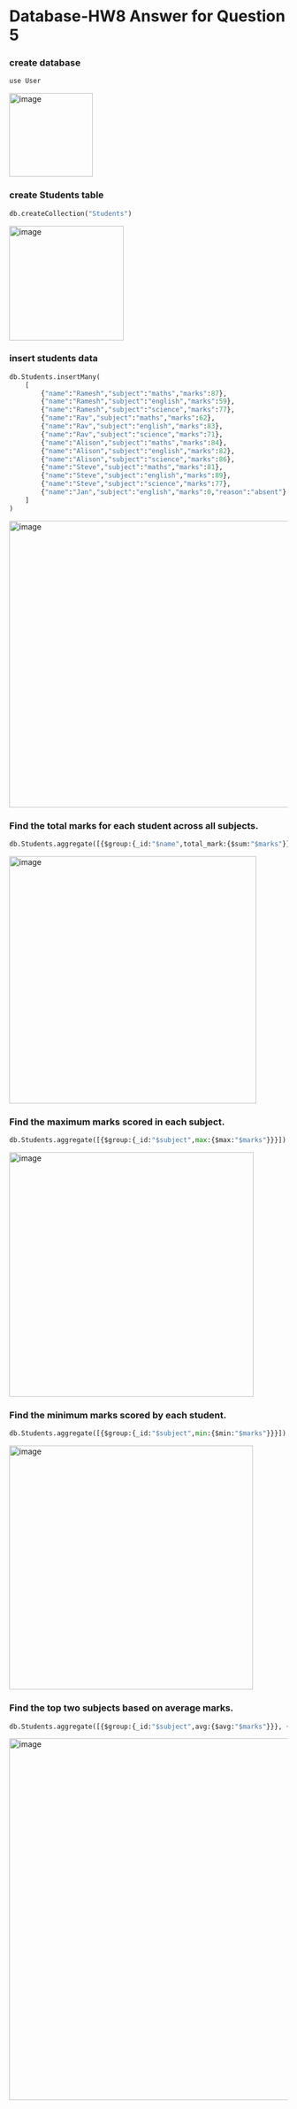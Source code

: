 # Database-HW8 Answer for Question 5
### create database
```py
use User
```
<img width="151" alt="image" src="https://user-images.githubusercontent.com/69972884/159114031-6466ea65-ef71-4834-87d0-22a49c0df132.png">

### create Students table
```py
db.createCollection("Students")
```
<img width="207" alt="image" src="https://user-images.githubusercontent.com/69972884/159114086-f23f41b0-9c51-4ee9-b727-c5bc6ac124dd.png">

### insert students data
```py
db.Students.insertMany(
    [
        {"name":"Ramesh","subject":"maths","marks":87},
        {"name":"Ramesh","subject":"english","marks":59},
        {"name":"Ramesh","subject":"science","marks":77},
        {"name":"Rav","subject":"maths","marks":62},
        {"name":"Rav","subject":"english","marks":83},
        {"name":"Rav","subject":"science","marks":71},
        {"name":"Alison","subject":"maths","marks":84},
        {"name":"Alison","subject":"english","marks":82},
        {"name":"Alison","subject":"science","marks":86},
        {"name":"Steve","subject":"maths","marks":81},
        {"name":"Steve","subject":"english","marks":89},
        {"name":"Steve","subject":"science","marks":77},
        {"name":"Jan","subject":"english","marks":0,"reason":"absent"}
    ]
)
```
<img width="518" alt="image" src="https://user-images.githubusercontent.com/69972884/159114185-76e32058-6299-41fc-bb1c-0ab72433a1c1.png">

### Find the total marks for each student across all subjects.
```py
db.Students.aggregate([{$group:{_id:"$name",total_mark:{$sum:"$marks"}}}])
```
<img width="447" alt="image" src="https://user-images.githubusercontent.com/69972884/159114212-c7e6d046-8a15-49f1-b137-036317412341.png">

### Find the maximum marks scored in each subject. 
```py
db.Students.aggregate([{$group:{_id:"$subject",max:{$max:"$marks"}}}])
```
<img width="442" alt="image" src="https://user-images.githubusercontent.com/69972884/159114268-f394f19d-8821-4011-a70f-6684954ceefa.png">

### Find the minimum marks scored by each student. 
```py
db.Students.aggregate([{$group:{_id:"$subject",min:{$min:"$marks"}}}])
```
<img width="441" alt="image" src="https://user-images.githubusercontent.com/69972884/159114283-1f11936c-37bc-4169-95ca-8d5f145460db.png">

### Find the top two subjects based on average marks.
```py
db.Students.aggregate([{$group:{_id:"$subject",avg:{$avg:"$marks"}}}, {$sort:{"avg":-1}}, {$limit: 2}])
```
<img width="654" alt="image" src="https://user-images.githubusercontent.com/69972884/159114311-650cdc4e-bc82-46c1-aefc-e840e9101c5d.png">

